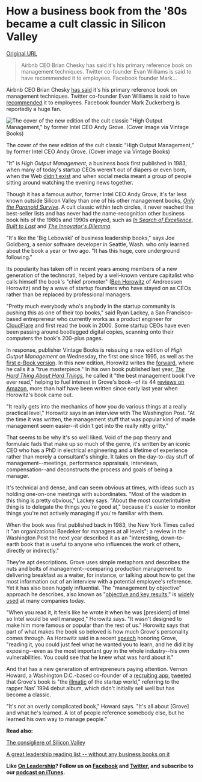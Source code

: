 # How a business book from the '80s became a cult classic in Silicon Valley

[Original URL](https://www.washingtonpost.com/news/on-leadership/wp/2015/11/18/how-a-business-book-from-the-80s-became-a-cult-classic-in-silicon-valley/)

> Airbnb CEO Brian Chesky has said it's his primary reference book on management techniques. Twitter co-founder Evan Williams is said to have recommended it to employees. Facebook founder Mark...

Airbnb CEO Brian Chesky [has said](http://fortune.com/brian-chesky-airbnb/) it's his primary reference book on management techniques. Twitter co-founder Evan Williams is said to have [recommended](https://twitter.com/rsarver/status/345712128897974273?ref_src=twsrc%5Etfw) it to employees. Facebook founder Mark Zuckerberg is reportedly a huge fan.

[]() ![The cover of the new edition of the cult classic "High Output Management," by former Intel CEO Andy Grove. (Cover image via Vintage Books)](https://img.washingtonpost.com/blogs/on-leadership/files/2015/11/9781101972366-195x300.jpg) 

<span class="pb-caption">The cover of the new edition of the cult classic “High Output Management,” by former Intel CEO Andy Grove. (Cover image via Vintage Books)</span>

"It" is _High Output Management_, a business book first published in 1983, when many of today's startup CEOs weren't out of diapers or even born, when the Web [didn't exist](http://webfoundation.org/about/vision/history-of-the-web/) and when social media meant a group of people sitting around watching the evening news together.

Though it has a famous author, former Intel CEO Andy Grove, it's far less known outside Silicon Valley than one of his other management books, _[Only the Paranoid Survive](http://www.amazon.com/Only-Paranoid-Survive-Exploit-Challenge/dp/0385483821/ref=sr_1_1?ie=UTF8&qid=1447858353&sr=8-1&keywords=only+the+paranoid+survive)_. A cult classic within tech circles, it never reached the best-seller lists and has never had the name-recognition other business book hits of the 1980s and 1990s enjoyed, such as _[In Search of Excellence](http://www.amazon.com/Search-Excellence-Lessons-Americas-Be/dp/006045153X/ref=sr_1_2?ie=UTF8&qid=1447858410&sr=8-2&keywords=in+search+of+excellence)_, _[Built to Last](http://www.amazon.com/Built-Last-Successful-Visionary-Companies/dp/B007OVBTSK/ref=sr_1_3?ie=UTF8&qid=1447858445&sr=8-3&keywords=built+to+last)_ and _[The Innovator's Dilemma](http://www.amazon.com/Innovators-Dilemma-1st-first/dp/B0076ZFPKW/ref=sr_1_5?ie=UTF8&qid=1447858503&sr=8-5&keywords=the+innovator%27s+dilemma)_.

"It's like the 'Big Lebowski' of business leadership books," says Joe Goldberg, a senior software developer in Seattle, Wash. who only learned about the book a year or two ago. "It has this huge, core underground following."

Its popularity has taken off in recent years among members of a new generation of the technorati, helped by a well-known venture capitalist who calls himself the book's "chief promoter" ([Ben Horowitz](https://www.washingtonpost.com/news/on-leadership/wp/2014/03/04/the-consigliere-of-silicon-valley-an-interview-with-ben-horowitz/) of Andreessen Horowitz) and by a wave of startup founders who have stayed on as CEOs rather than be replaced by professional managers.

"Pretty much everybody who's anybody in the startup community is pushing this as one of their top books," said Ryan Lackey, a San Francisco-based entrepreneur who currently works as a product engineer for [CloudFlare](https://www.cloudflare.com/people/) and first read the book in 2000\. Some startup CEOs have even been passing around bootlegged digital copies, scanning onto their computers the book's 200-plus pages.

In response, publisher Vintage Books is reissuing a new edition of _High Output Management_ on Wednesday, the first one since 1995, as well as the [first e-Book version](http://www.amazon.com/High-Output-Management-Andrew-Grove-ebook/dp/B015VACHOK/ref=sr_1_1?ie=UTF8&qid=1447863849&sr=8-1&keywords=high+output+management+2015). In this new edition, Horowitz writes the [forward](http://www.bhorowitz.com/high-output-management), where he calls it a "true masterpiece." In his own book published last year, _[The Hard Thing About Hard Things](http://www.amazon.com/Hard-Thing-About-Things-Building/dp/0062273205/ref=sr_1_1?ie=UTF8&qid=1447858633&sr=8-1&keywords=hard+thing+about+hard+things),_ he called it "the best management book I've ever read," helping to fuel interest in Grove's book--of its 44 [reviews on Amazon](http://www.amazon.com/High-Output-Management-Andrew-Grove/dp/0679762884/ref=sr_1_1?ie=UTF8&qid=1447858650&sr=8-1&keywords=high+output+management), more than half have been written since early last year when Horowitz's book came out.

"It really gets into the mechanics of how you do various things at a really practical level," Horowitz says in an interview with The Washington Post. "At the time it was written, the management stuff that was popular kind of made management seem easier--it didn't get into the really nitty gritty."

That seems to be why it's so well liked. Void of the pop theory and formulaic fads that make up so much of the genre, it's written by an iconic CEO who has a PhD in electrical engineering and a lifetime of experience rather than merely a consultant's shingle. It takes on the day-to-day stuff of management--meetings, performance appraisals, interviews, compensation--and deconstructs the process and goals of being a manager.

It's technical and dense, and can seem obvious at times, with ideas such as holding one-on-one meetings with subordinates. "Most of the wisdom in this thing is pretty obvious," Lackey says. "About the most counterintuitive thing is to delegate the things you're good at," because it's easier to monitor things you're not actively managing if you're familiar with them.

When the book was first published back in 1983, the New York Times called it "an organizational Baedeker for managers at all levels"; a review in the Washington Post the next year described it as an "interesting, down-to-earth book that is useful to anyone who influences the work of others, directly or indirectly."

They're apt descriptions. Grove uses simple metaphors and describes the nuts and bolts of management--comparing production management to delivering breakfast as a waiter, for instance, or talking about how to get the most information out of an interview with a potential employee's reference. Yet it has also been hugely influential. The "management by objective" approach he describes, also known as "[objective and key results](http://blogs.wsj.com/accelerators/2015/06/05/weekend-read-spend-time-before-you-spend-money/)," is [widely used](http://www.slideshare.net/weekdone/okr-objectives-and-keyresults) at many companies today.

"When you read it, it feels like he wrote it when he was [president] of Intel so Intel would be well managed," Horowitz says. "It wasn't designed to make him more famous or popular than the rest of us." Horowitz says that part of what makes the book so beloved is how much Grove's personality comes through. As Horowitz said in a recent [speech](http://a16z.com/2015/09/28/the-man-who-built-silicon-valley-a-tribute-to-andy-grove/) honoring Grove, "reading it, you could just feel what he wanted you to learn, and he did it by exposing--even as the most important guy in the whole industry--his own vulnerabilities. You could see that he knew what was hard about it."

And that has a new generation of entrepreneurs paying attention. Vernon Howard, a Washington D.C.-based co-founder of a [recruiting app](http://www.clinchr.co/), [tweeted](https://twitter.com/vernon___/status/665119422378549248) that Grove's book is "the [illmatic](http://genius.com/8024386) of the startup world," referring to the rapper Nas' 1994 debut album, which didn't initially sell well but has become a classic.

"It's not an overly complicated book," Howard says. "It's all about [Grove] and what he's learned. A lot of people reference somebody else, but he learned his own way to manage people."

**Read also:**

[The consigliere of Silicon Valley](https://www.washingtonpost.com/news/on-leadership/wp/2014/03/04/the-consigliere-of-silicon-valley-an-interview-with-ben-horowitz/)

[A great leadership reading list -- without any business books on it](https://www.washingtonpost.com/news/on-leadership/wp/2015/05/21/a-leaders-reading-list-with-no-business-books-on-it/)

**Like [On Leadership](http://www.washingtonpost.com/national/on-leadership)? Follow us on [Facebook](https://www.facebook.com/leadership.washingtonpost) and [Twitter](http://www.twitter.com/post_lead), and subscribe to our [podcast on iTunes](https://itunes.apple.com/us/podcast/on-leadership-from-washington/id914006389?mt=2).**
